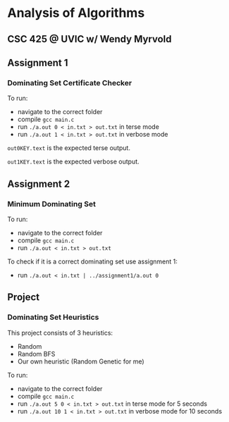 # Analysis of Algorithms
## CSC 425 @ UVIC w/ Wendy Myrvold

## Assignment 1
### Dominating Set Certificate Checker
To run:
- navigate to the correct folder
- compile `gcc main.c`
- run `./a.out 0 < in.txt > out.txt` in terse mode
- run `./a.out 1 < in.txt > out.txt` in verbose mode

`out0KEY.text` is the expected terse output.

`out1KEY.text` is the expected verbose output.

## Assignment 2
### Minimum Dominating Set
To run:
- navigate to the correct folder
- compile `gcc main.c`
- run `./a.out < in.txt > out.txt`

To check if it is a correct dominating set use assignment 1:
- run `./a.out < in.txt | ../assignment1/a.out 0`

## Project
### Dominating Set Heuristics
This project consists of 3 heuristics:
- Random
- Random BFS
- Our own heuristic (Random Genetic for me)

To run:
- navigate to the correct folder
- compile `gcc main.c`
- run `./a.out 5 0 < in.txt > out.txt` in terse mode for 5 seconds
- run `./a.out 10 1 < in.txt > out.txt` in verbose mode for 10 seconds
